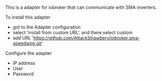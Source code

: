 This is a adapter for iobroker that can communicate with SMA inverters.

To install this adapter
- got to the Adapter configuration
- select 'install from custom URL', and there select custom
- add URL 'https://github.com/AttackStrawbery/iobroker.sma-speedwire.git'

Configure the adapter
- IP address
- User
- Password
